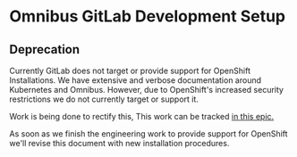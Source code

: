 # Omnibus GitLab Development Setup

## Deprecation

Currently GitLab does not target or provide support for OpenShift Installations. We have extensive and verbose documentation around Kubernetes and Omnibus. However, due to OpenShift's increased security restrictions we do not currently target or support it.

Work is being done to rectify this, This work can be tracked [in this epic.](https://gitlab.com/groups/gitlab-org/-/epics/2068)

As soon as we finish the engineering work to provide support for OpenShift we'll revise this document with new installation procedures.